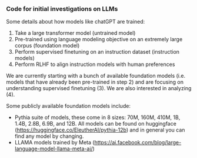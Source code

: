 ### Code for initial investigations on LLMs

Some details about how models like chatGPT are trained:

1. Take a large transformer model (untrained model)
2. Pre-trained using language modeling objective on an extremely large corpus (foundation model)
3. Perform supervised finetuning on an instruction dataset (instruction models)
4. Perform RLHF to align instruction models with human preferences

We are currently starting with a bunch of available foundation models (i.e. models that have already been pre-trained in step 2) and are focusing on understanding supervised finetuning (3). We are also interested in analyzing (4).


Some publicly available foundation models include:

 * Pythia suite of models, these come in 8 sizes: 70M, 160M, 410M, 1B, 1.4B, 2.8B, 6.9B, and 12B. All models can be found on huggingface (https://huggingface.co/EleutherAI/pythia-12b) and in general you can find any model by changing. 
 * LLAMA models trained by Meta (https://ai.facebook.com/blog/large-language-model-llama-meta-ai/)


